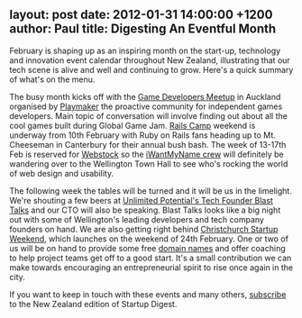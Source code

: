 layout: post
date: 2012-01-31 14:00:00 +1200
author: Paul
title: Digesting An Eventful Month
----

February is shaping up as an inspiring month on the start-up, technology and innovation event calendar throughout New Zealand, illustrating that our tech scene is alive and well and continuing to grow. Here's a quick summary of what's on the menu.

The busy month kicks off with the [Game Developers Meetup](http://www.meetup.com/playmaker/) in Auckland organised by [Playmaker](http://archived.link/http://playmaker.org.nz/) the proactive community for independent games developers. Main topic of conversation will involve finding out about all the cool games built during Global Game Jam. [Rails Camp](https://iwantmyname.com/blog/2011/11/rails-camp-on-track.html) weekend is underway from 10th February with Ruby on Rails fans heading up to Mt. Cheeseman in Canterbury for their annual bush bash. The week of 13-17th Feb is reserved for [Webstock](http://www.webstock.org.nz/) so the [iWantMyName crew](https://iwantmyname.co.nz/about) will definitely be wandering over to the Wellington Town Hall to see who's rocking the world of web design and usability.

The following week the tables will be turned and it will be us in the limelight. We're shouting a few beers at [Unlimited Potential's Tech Founder Blast Talks](http://up.org.nz/events/tech_founder_blast_talks) and our CTO will also be speaking. Blast Talks looks like a big night out with some of Wellington's leading developers and tech company founders on hand. We are also getting right behind [Christchurch Startup Weekend](http://christchurch.startupweekend.org/), which launches on the weekend of 24th February. One or two of us will be on hand to provide some free [domain names](https://iwantmyname.co.nz/domains) and offer coaching to help project teams get off to a good start. It's a small contribution we can make towards encouraging an entrepreneurial spirit to rise once again in the city.

If you want to keep in touch with these events and many others, [subscribe](http://startupdigest.com/subscribe/) to the New Zealand edition of Startup Digest.
